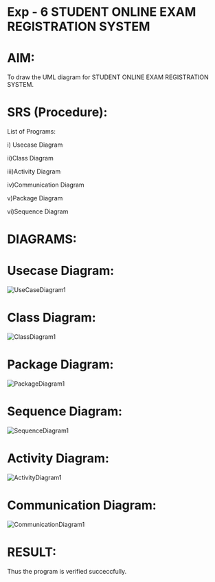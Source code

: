 # Exp - 6 STUDENT ONLINE EXAM REGISTRATION SYSTEM

# AIM:

To draw the UML diagram for STUDENT ONLINE EXAM REGISTRATION SYSTEM.
# SRS (Procedure):

List of Programs:

i) Usecase Diagram

ii)Class Diagram

iii)Activity Diagram

iv)Communication Diagram

v)Package Diagram

vi)Sequence Diagram
# DIAGRAMS:
# Usecase Diagram:

![UseCaseDiagram1](https://github.com/user-attachments/assets/b9740495-a6d3-4904-837e-481c9165ce87)

# Class Diagram:

![ClassDiagram1](https://github.com/user-attachments/assets/e7e4d2ec-8df5-41f8-b656-7122bb111df4)


# Package Diagram:

![PackageDiagram1](https://github.com/user-attachments/assets/7b22e33d-b220-4121-8bdf-6dddf1cd7bec)


# Sequence Diagram:

![SequenceDiagram1](https://github.com/user-attachments/assets/e6b1bec1-f4d2-40a8-9d25-fd3560fcd80f)

# Activity Diagram:

![ActivityDiagram1](https://github.com/user-attachments/assets/898c0790-48d1-46da-a970-558cc5ea5cae)


# Communication Diagram:

![CommunicationDiagram1](https://github.com/user-attachments/assets/3ed76f03-6a03-4a2a-af3c-6d76d14d106f)


# RESULT:
Thus the program is verified succeccfully.
